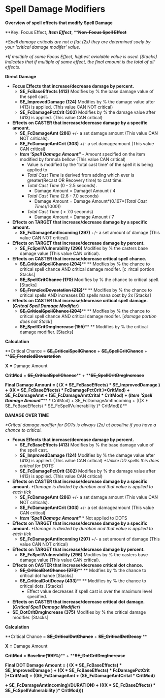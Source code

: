 # Spell Damage Modifiers

**Overview of spell effects that modify Spell Damage**

**Key: Focus Effect, **_**Item Effect**_**, **~~**Non-Focus Spell Effect**~~

_\*Spell damage criticals are not a flat (2x) they are determined soely by your 'critical damage modifer' value._

_\*If multiple of same Focus Effect, highest avialable value is used. \[Stacks] Indicates that if multiple of same effect, the final amount is the total of all effects._&#x20;

**Direct Damage**

* **Focus Effects** **that increase/decrease damage by percent.**
  * **SE\_FcBaseEffects (413)** Modifies by % the base damage value of the spell cast.
  * **SE\_ImprovedDamage** **(124)** Modifies by % the damage value after (413) is applied. (This value CAN NOT critical)
  * **SE\_FcDamagePctCrit (302)** Modifies by % the damage value after (413) is applied. (This value CAN critical)
* **Effects on CASTER that increase/decrease damage by a specific amount.**
  * **SE\_FcDamageAmt (286)** +/- a set damage amount (This value CAN NOT criticals).
  * **SE\_FcDamageAmtCrit (303)** +/- a set damageamount (This value CAN critical)
  * _**Item 'Spell Damage Amount"**_ - Amount specified on the item modified by formula bellow (This value CAN critical)
    * Value is modified by the 'total cast time' of the spell it is being applied to
    * _Total Cast Time_ is derived from adding which ever is greater(Recast OR Recovery time) to cast time.
    * _Total Cast Time_ (0 - 2.5 seconds).&#x20;
      * Damage Amount = Damagel Amount / 4
    * _Total Cast Time_ (2.6 - 7.0 seconds)
      * Damage Amount = Damage Amount\*(0.167\*(_Total Cast Time_)/1000))
    * _Total Cast Time_ ( > 7.0 seconds)
      * Damage Amount = Damage Amount / 7
* **Effects on TARGET that increase/decrease damage by a specific amount.**
  * **SE\_FcDamageAmtIncoming (297)** +/- a set amount of damage (This value CAN NOT critical)
* **Effects on TARGET that increase/decrease damage  by percent.**
  * **SE\_FcSpellVulnerability (296)** Modifies by % the casters base damage value (This value CAN critical).
* **Effects on CASTER that increase/decrease critical spell chance.**&#x20;
  * ~~**SE\_CriticalSpellChance (294)**~~** ** Modfies by % the chance to critical spell chance AND critical damage modifer. \[c_ritcal portion_ Stacks]
  * ~~**SE\_SpellCritChance (170)**~~ Modifies by % the chance to critical spell. \[Stacks]
  * ~~**SE\_FrenziedDevastation (212)**~~** ** Modifies by % the chance to critical spells AND increases DD spells mana cost by 2x \[Stacks]
* **Effects on CASTER that increase/decrease critical spell damage. (**_**Critcal Spell Damage Modifier**_**)**
  * ~~**SE\_CriticalSpellChance (294)**~~** ** Modfies by % the chance to critical spell chance AND critical damage modifer. \[_damage portion does not Stack_]
  * ~~**SE\_SpellCritDmgIncrease (155)**~~** ** Modifies by % the critical damage modifier. \[Stacks]

**Calculation**&#x20;

**Critical Chance = **~~**SE\_CriticalSpellChance**~~** + **~~**SE\_SpellCritChance**~~** + **~~**SE\_FrenziedDevastation**~~

**X =** Damage Amount

**CritMod** =  ~~**SE\_CriticalSpellChance**~~** + **~~**SE\_SpellCritDmgIncrease**~~

**Final Damage Amount = ( (X \* SE\_FcBaseEffects) \* SE\_ImprovedDamage ) +** **((X \* SE\_FcBaseEffects) \* FcDamagePctCrit )\*CritMod) +  SE\_FcDamageAmt + (SE\_FcDamageAmtCrital \* CritMod) + (**_**Item 'Spell Damage Amount"**_** \* CritMod) + SE\_FcDamageAmtIncoming +  (((X \* SE\_FcBaseEffects) \* SE\_FcSpellVulnerability )\* CritMod)))**&#x20;

**DAMAGE OVER TIME**

_\*Critcal damage modifer for DOTs is always (2x) at baseline if you have a chance to critical._

* **Focus Effects** **that increase/decrease damage by percent.**
  * **SE\_FcBaseEffects (413)** Modifies by % the base damage value of the spell cast.
  * **SE\_ImprovedDamage** **(124)** Modifies by % the damage value after (413) is applied. (This value CAN critical) _\*Unlike DD spells this does critical for DOTS_
  * **SE\_FcDamagePctCrit (302)** Modifies by % the damage value after (413) is applied. (This value CAN critical)
* **Effects on CASTER that increase/decrease damage by a specific amount.**  _\*Damage is divided by duration and that value is applied to each tick_
  * **SE\_FcDamageAmt (286)** +/- a set damage amount (This value CAN NOT criticals).
  * **SE\_FcDamageAmtCrit (303)** +/- a set damageamount (This value CAN critical)
  * _**Item 'Spell Damage Amount"**_ \* Not applied to DOTS
* **Effects on TARGET that increase/decrease damage by a specific amount.** _\*Damage is divided by duration and that value is applied to each tick_
  * **SE\_FcDamageAmtIncoming (297)** +/- a set amount of damage (This value CAN NOT critical)
* **Effects on TARGET that increase/decrease damage by percent.**
  * **SE\_FcSpellVulnerability (296)** Modifies by % the casters base damage value (This value CAN critical).
* **Effects on CASTER that increase/decrease critical dot chance.**&#x20;
  * ~~**SE\_CriticalDotChance (273)**~~** ** Modfies by % the chance to critical dot hance  \[Stacks]
  * ~~**SE\_CriticalDotlDecay (433)**~~** ** Modifies by % the chance to critical dots. \[Stacks]
    * &#x20;Effect value decreases if spell cast is over the maximum level specified.
* **Effects on CASTER that increase/decrease critical dot damage. (**_**Critical Spell Damage Modifier**_**)**
* **SE\_DotCritDmgIncrease (375)** Modifies by % the critical damage modifier. \[Stacks]

**Calculation**&#x20;

**Critical Chance = **~~**SE\_CriticalDotChance**~~** + **~~**SE\_CriticalDotDecay**~~** **&#x20;

**X =** Damage Amount

**CritMod** = ~~**Baseline(100%)**~~** + **~~**SE\_DotCritDmgIncrease**~~

**Final DOT Damage Amount = ( (X \* SE\_FcBaseEffects) \* SE\_ImprovedDamage ) +  ((X \* SE\_FcBaseEffects) \* FcDamagePctCrit )\*CritMod) +  ((SE\_FcDamageAmt + (SE\_FcDamageAmtCrital \* CritMod)**

**+ SE\_FcDamageAmtIncoming)/DURATION) +  (((X \* SE\_FcBaseEffects) \* SE\_FcSpellVulnerability )\* CritMod)))**&#x20;
